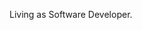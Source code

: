 Living as Software Developer.

<!--
**AJay6600/AJay6600** is a ✨ _special_ ✨ repository because its `README.md` (this file) appears on your GitHub profile.

Here are some ideas to get you started:

- 🔭 I’m currently working on Personal Project
- 🌱 I’m currently learning  Ml and Web Development
- 👯 I’m looking to collaborate on Rotract Club and NSS
- 🤔 I’m looking for help with Managing Time Table
- 💬 Ask me about Solution of program Bug
- 📫 How to reach me: ajaymore0634@gmail.com
-
- 
-->
